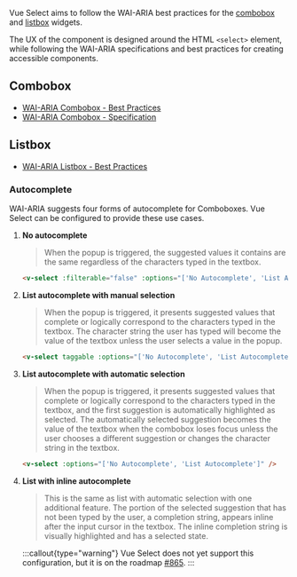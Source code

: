 Vue Select aims to follow the WAI-ARIA best practices for the 
[combobox](https://www.w3.org/TR/wai-aria-practices-1.1/#combobox) and 
[listbox](https://www.w3.org/TR/wai-aria-practices-1.1/#Listbox) widgets. 

The UX of the component is designed around the HTML `<select>` element, while following the WAI-ARIA 
specifications and best practices for creating accessible components. 

## Combobox

- [WAI-ARIA Combobox - Best Practices](https://www.w3.org/TR/wai-aria-practices-1.1/#combobox)
- [WAI-ARIA Combobox - Specification](https://www.w3.org/TR/wai-aria-1.1/#combobox)

## Listbox

- [WAI-ARIA Listbox - Best Practices](https://www.w3.org/TR/wai-aria-practices-1.1/#Listbox)

### Autocomplete

WAI-ARIA suggests four forms of autocomplete for Comboboxes. Vue Select can be configured to provide
these use cases.

1. **No autocomplete** 

    > When the popup is triggered, the suggested values it contains are the same regardless of the 
    characters typed in the textbox. 
  
    ```html
    <v-select :filterable="false" :options="['No Autocomplete', 'List Autocomplete']" />
    ```
    <v-select :filterable="false" :options="['No Autocomplete', 'List Autocomplete']" />

2. **List autocomplete with manual selection**

    > When the popup is triggered, it presents suggested values that complete or logically 
    correspond to the characters typed in the textbox. The character string the user has 
    typed will become the value of the textbox unless the user selects a value in the popup.

    ```html
    <v-select taggable :options="['No Autocomplete', 'List Autocomplete']" />
    ```
    <v-select taggable :options="['No Autocomplete', 'List Autocomplete']" />

3. **List autocomplete with automatic selection**
 
    > When the popup is triggered, it presents suggested values that complete or logically 
    correspond to the characters typed in the textbox, and the first suggestion is automatically 
    highlighted as selected. The automatically selected suggestion becomes the value of the textbox 
    when the combobox loses focus unless the user chooses a different suggestion or changes the 
    character string in the textbox.

    ```html
    <v-select :options="['No Autocomplete', 'List Autocomplete']" />
    ```
    <v-select :options="['No Autocomplete', 'List Autocomplete']" />

4. **List with inline autocomplete** 
    
    > This is the same as list with automatic selection with one additional feature. The portion of the selected suggestion that has not been typed by the user, a completion string, appears inline after the input cursor in the textbox. The inline completion string is visually highlighted and has a selected state.
   
    :::callout{type="warning"}
    Vue Select does not yet support this configuration, but it is on the roadmap
       [#865](https://github.com/sagalbot/vue-select/issues/865).
    :::
